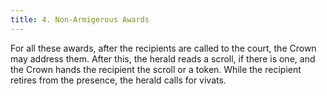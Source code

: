 ```yaml
---
title: 4. Non-Armigerous Awards
---
```


For all these awards, after the recipients are called to the court, the Crown may address them. After this, the herald reads a scroll, if there is one, and the Crown hands the recipient the scroll or a token. While the recipient retires from the presence, the herald calls for vivats.
